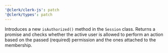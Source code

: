 ```yaml
---
'@clerk/clerk-js': patch
'@clerk/types': patch
---
```


Introduces a new `isAuthorized()` method in the `Session` class. Returns a promise and checks whether the active user is allowed to perform an action based on the passed (required) permission and the ones attached to the membership.
